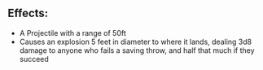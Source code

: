 ## Effects:
- A Projectile with a range of 50ft
- Causes an explosion 5 feet in diameter to where it lands, dealing 3d8 damage to anyone who fails a saving throw, and half that much if they succeed